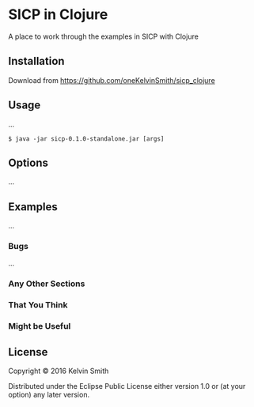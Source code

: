 # SICP in Clojure

A place to work through the examples in SICP with Clojure

## Installation

Download from https://github.com/oneKelvinSmith/sicp_clojure

## Usage
...

    $ java -jar sicp-0.1.0-standalone.jar [args]

## Options
...

## Examples

...

### Bugs

...

### Any Other Sections
### That You Think
### Might be Useful

## License

Copyright © 2016 Kelvin Smith

Distributed under the Eclipse Public License either version 1.0 or (at
your option) any later version.
